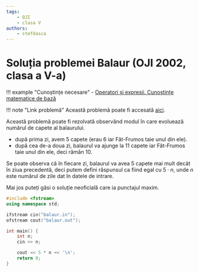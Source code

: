 ```yaml
---
tags:
    - OJI
    - clasa V
authors:
    - stefdasca
---
```


# Soluția problemei Balaur (OJI 2002, clasa a V-a)

!!! example "Cunoștințe necesare"
    - [Operatori și expresii. Cunoștințe matematice de bază](../../../../cppintro/basic-math.md)


!!! note "Link problemă"
    Această problemă poate fi accesată [aici](https://kilonova.ro/problems/701/).

Această problemă poate fi rezolvată observând modul în care evoluează numărul de
capete al balaurului.

- după prima zi, avem 5 capete (erau 6 iar Făt-Frumos taie unul din ele).
- după cea de-a doua zi, balaurul va ajunge la 11 capete iar Făt-Frumos taie
  unul din ele, deci rămân 10.

Se poate observa că în fiecare zi, balaurul va avea 5 capete mai mult decât în
ziua precedentă, deci putem defini răspunsul ca fiind egal cu $5 \cdot n$, unde
$n$ este numărul de zile dat în datele de intrare.

Mai jos puteți găsi o soluție neoficială care ia punctajul maxim.

```cpp
#include <fstream>
using namespace std;

ifstream cin("balaur.in");
ofstream cout("balaur.out");

int main() {
    int n;
    cin >> n;

    cout << 5 * n << '\n';
    return 0;
}
```
